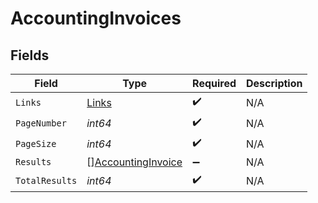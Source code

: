 # AccountingInvoices


## Fields

| Field                                                           | Type                                                            | Required                                                        | Description                                                     |
| --------------------------------------------------------------- | --------------------------------------------------------------- | --------------------------------------------------------------- | --------------------------------------------------------------- |
| `Links`                                                         | [Links](../../models/shared/links.md)                           | :heavy_check_mark:                                              | N/A                                                             |
| `PageNumber`                                                    | *int64*                                                         | :heavy_check_mark:                                              | N/A                                                             |
| `PageSize`                                                      | *int64*                                                         | :heavy_check_mark:                                              | N/A                                                             |
| `Results`                                                       | [][AccountingInvoice](../../models/shared/accountinginvoice.md) | :heavy_minus_sign:                                              | N/A                                                             |
| `TotalResults`                                                  | *int64*                                                         | :heavy_check_mark:                                              | N/A                                                             |